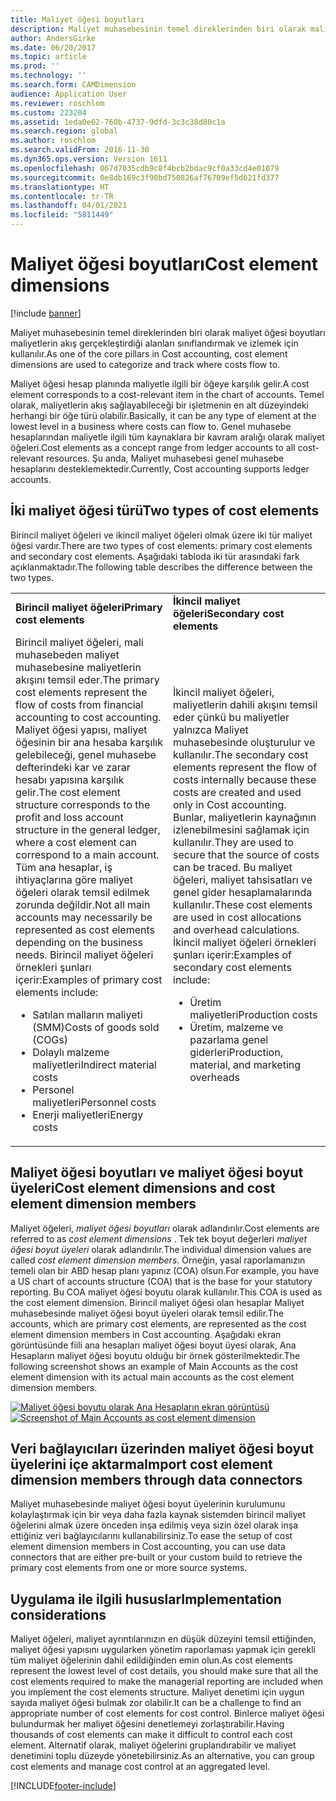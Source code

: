 ```yaml
---
title: Maliyet öğesi boyutları
description: Maliyet muhasebesinin temel direklerinden biri olarak maliyet öğesi boyutları maliyetlerin akış gerçekleştirdiği alanları sınıflandırmak ve izlemek için kullanılır.
author: AndersGirke
ms.date: 06/20/2017
ms.topic: article
ms.prod: ''
ms.technology: ''
ms.search.form: CAMDimension
audience: Application User
ms.reviewer: roschlom
ms.custom: 223204
ms.assetid: 1eda0e62-760b-4737-9dfd-3c3c38d80c1a
ms.search.region: global
ms.author: roschlom
ms.search.validFrom: 2016-11-30
ms.dyn365.ops.version: Version 1611
ms.openlocfilehash: 067d7035cdb9c8f4bcb2bdac9cf0a33cd4e01079
ms.sourcegitcommit: 0e8db169c3f90bd750826af76709ef5d621fd377
ms.translationtype: HT
ms.contentlocale: tr-TR
ms.lasthandoff: 04/01/2021
ms.locfileid: "5811449"
---
```

# <a name="cost-element-dimensions"></a><span data-ttu-id="d5d4b-103">Maliyet öğesi boyutları</span><span class="sxs-lookup"><span data-stu-id="d5d4b-103">Cost element dimensions</span></span>

[!include [banner](../includes/banner.md)]

<span data-ttu-id="d5d4b-104">Maliyet muhasebesinin temel direklerinden biri olarak maliyet öğesi boyutları maliyetlerin akış gerçekleştirdiği alanları sınıflandırmak ve izlemek için kullanılır.</span><span class="sxs-lookup"><span data-stu-id="d5d4b-104">As one of the core pillars in Cost accounting, cost element dimensions are used to categorize and track where costs flow to.</span></span> 

<span data-ttu-id="d5d4b-105">Maliyet öğesi hesap planında maliyetle ilgili bir öğeye karşılık gelir.</span><span class="sxs-lookup"><span data-stu-id="d5d4b-105">A cost element corresponds to a cost-relevant item in the chart of accounts.</span></span> <span data-ttu-id="d5d4b-106">Temel olarak, maliyetlerin akış sağlayabileceği bir işletmenin en alt düzeyindeki herhangi bir öğe türü olabilir.</span><span class="sxs-lookup"><span data-stu-id="d5d4b-106">Basically, it can be any type of element at the lowest level in a business where costs can flow to.</span></span> <span data-ttu-id="d5d4b-107">Genel muhasebe hesaplarından maliyetle ilgili tüm kaynaklara bir kavram aralığı olarak maliyet öğeleri.</span><span class="sxs-lookup"><span data-stu-id="d5d4b-107">Cost elements as a concept range from ledger accounts to all cost-relevant resources.</span></span> <span data-ttu-id="d5d4b-108">Şu anda, Maliyet muhasebesi genel muhasebe hesaplarını desteklemektedir.</span><span class="sxs-lookup"><span data-stu-id="d5d4b-108">Currently, Cost accounting supports ledger accounts.</span></span>

## <a name="two-types-of-cost-elements"></a><span data-ttu-id="d5d4b-109">İki maliyet öğesi türü</span><span class="sxs-lookup"><span data-stu-id="d5d4b-109">Two types of cost elements</span></span>
<span data-ttu-id="d5d4b-110">Birincil maliyet öğeleri ve ikincil maliyet öğeleri olmak üzere iki tür maliyet öğesi vardır.</span><span class="sxs-lookup"><span data-stu-id="d5d4b-110">There are two types of cost elements: primary cost elements and secondary cost elements.</span></span> <span data-ttu-id="d5d4b-111">Aşağıdaki tabloda iki tür arasındaki fark açıklanmaktadır.</span><span class="sxs-lookup"><span data-stu-id="d5d4b-111">The following table describes the difference between the two types.</span></span>

<table>
<colgroup>
<col width="50%" />
<col width="50%" />
</colgroup>
<tbody>
<tr class="odd">
<td><span data-ttu-id="d5d4b-112"><strong>Birincil maliyet öğeleri</strong></span><span class="sxs-lookup"><span data-stu-id="d5d4b-112"><strong>Primary cost elements</strong></span></span></td>
<td><span data-ttu-id="d5d4b-113"><strong>İkincil maliyet öğeleri</strong></span><span class="sxs-lookup"><span data-stu-id="d5d4b-113"><strong>Secondary cost elements</strong></span></span></td>
</tr>
<tr class="even">
<td><span data-ttu-id="d5d4b-114">Birincil maliyet öğeleri, mali muhasebeden maliyet muhasebesine maliyetlerin akışını temsil eder.</span><span class="sxs-lookup"><span data-stu-id="d5d4b-114">The primary cost elements represent the flow of costs from financial accounting to cost accounting.</span></span> <span data-ttu-id="d5d4b-115">Maliyet öğesi yapısı, maliyet öğesinin bir ana hesaba karşılık gelebileceği, genel muhasebe defterindeki kar ve zarar hesabı yapısına karşılık gelir.</span><span class="sxs-lookup"><span data-stu-id="d5d4b-115">The cost element structure corresponds to the profit and loss account structure in the general ledger, where a cost element can correspond to a main account.</span></span> <span data-ttu-id="d5d4b-116">Tüm ana hesaplar, iş ihtiyaçlarına göre maliyet öğeleri olarak temsil edilmek zorunda değildir.</span><span class="sxs-lookup"><span data-stu-id="d5d4b-116">Not all main accounts may necessarily be represented as cost elements depending on the business needs.</span></span> <span data-ttu-id="d5d4b-117">Birincil maliyet öğeleri örnekleri şunları içerir:</span><span class="sxs-lookup"><span data-stu-id="d5d4b-117">Examples of primary cost elements include:</span></span>
<ul>
<li><span data-ttu-id="d5d4b-118">Satılan malların maliyeti (SMM)</span><span class="sxs-lookup"><span data-stu-id="d5d4b-118">Costs of goods sold (COGs)</span></span></li>
<li><span data-ttu-id="d5d4b-119">Dolaylı malzeme maliyetleri</span><span class="sxs-lookup"><span data-stu-id="d5d4b-119">Indirect material costs</span></span></li>
<li><span data-ttu-id="d5d4b-120">Personel maliyetleri</span><span class="sxs-lookup"><span data-stu-id="d5d4b-120">Personnel costs</span></span></li>
<li><span data-ttu-id="d5d4b-121">Enerji maliyetleri</span><span class="sxs-lookup"><span data-stu-id="d5d4b-121">Energy costs</span></span></li>
</ul></td>
<td><span data-ttu-id="d5d4b-122">İkincil maliyet öğeleri, maliyetlerin dahili akışını temsil eder çünkü bu maliyetler yalnızca Maliyet muhasebesinde oluşturulur ve kullanılır.</span><span class="sxs-lookup"><span data-stu-id="d5d4b-122">The secondary cost elements represent the flow of costs internally because these costs are created and used only in Cost accounting.</span></span> <span data-ttu-id="d5d4b-123">Bunlar, maliyetlerin kaynağının izlenebilmesini sağlamak için kullanılır.</span><span class="sxs-lookup"><span data-stu-id="d5d4b-123">They are used to secure that the source of costs can be traced.</span></span> <span data-ttu-id="d5d4b-124">Bu maliyet öğeleri, maliyet tahsisatları ve genel gider hesaplamalarında kullanılır.</span><span class="sxs-lookup"><span data-stu-id="d5d4b-124">These cost elements are used in cost allocations and overhead calculations.</span></span> <span data-ttu-id="d5d4b-125">İkincil maliyet öğeleri örnekleri şunları içerir:</span><span class="sxs-lookup"><span data-stu-id="d5d4b-125">Examples of secondary cost elements include:</span></span>
<ul>
<li><span data-ttu-id="d5d4b-126">Üretim maliyetleri</span><span class="sxs-lookup"><span data-stu-id="d5d4b-126">Production costs</span></span></li>
<li><span data-ttu-id="d5d4b-127">Üretim, malzeme ve pazarlama genel giderleri</span><span class="sxs-lookup"><span data-stu-id="d5d4b-127">Production, material, and marketing overheads</span></span></li>
</ul></td>
</tr>
</tbody>
</table>

## <a name="cost-element-dimensions-and-cost-element-dimension-members"></a><span data-ttu-id="d5d4b-128">Maliyet öğesi boyutları ve maliyet öğesi boyut üyeleri</span><span class="sxs-lookup"><span data-stu-id="d5d4b-128">Cost element dimensions and cost element dimension members</span></span>
<span data-ttu-id="d5d4b-129">Maliyet öğeleri, *maliyet öğesi boyutları* olarak adlandırılır.</span><span class="sxs-lookup"><span data-stu-id="d5d4b-129">Cost elements are referred to as *cost element dimensions* .</span></span> <span data-ttu-id="d5d4b-130">Tek tek boyut değerleri *maliyet öğesi boyut üyeleri* olarak adlandırılır.</span><span class="sxs-lookup"><span data-stu-id="d5d4b-130">The individual dimension values are called *cost element dimension members*.</span></span> <span data-ttu-id="d5d4b-131">Örneğin, yasal raporlamanızın temeli olan bir ABD hesap planı yapınız (COA) olsun.</span><span class="sxs-lookup"><span data-stu-id="d5d4b-131">For example, you have a US chart of accounts structure (COA) that is the base for your statutory reporting.</span></span> <span data-ttu-id="d5d4b-132">Bu COA maliyet öğesi boyutu olarak kullanılır.</span><span class="sxs-lookup"><span data-stu-id="d5d4b-132">This COA is used as the cost element dimension.</span></span> <span data-ttu-id="d5d4b-133">Birincil maliyet öğesi olan hesaplar Maliyet muhasebesinde maliyet öğesi boyut üyeleri olarak temsil edilir.</span><span class="sxs-lookup"><span data-stu-id="d5d4b-133">The accounts, which are primary cost elements, are represented as the cost element dimension members in Cost accounting.</span></span> <span data-ttu-id="d5d4b-134">Aşağıdaki ekran görüntüsünde fiili ana hesapları maliyet öğesi boyut üyesi olarak, Ana Hesapların maliyet öğesi boyutu olduğu bir örnek gösterilmektedir.</span><span class="sxs-lookup"><span data-stu-id="d5d4b-134">The following screenshot shows an example of Main Accounts as the cost element dimension with its actual main accounts as the cost element dimension members.</span></span> 

<span data-ttu-id="d5d4b-135">[![Maliyet öğesi boyutu olarak Ana Hesapların ekran görüntüsü](./media/cost-element-dimensions.png)](./media/cost-element-dimensions.png)</span><span class="sxs-lookup"><span data-stu-id="d5d4b-135">[![Screenshot of Main Accounts as cost element dimension](./media/cost-element-dimensions.png)](./media/cost-element-dimensions.png)</span></span>

## <a name="import-cost-element-dimension-members-through-data-connectors"></a><span data-ttu-id="d5d4b-136">Veri bağlayıcıları üzerinden maliyet öğesi boyut üyelerini içe aktarma</span><span class="sxs-lookup"><span data-stu-id="d5d4b-136">Import cost element dimension members through data connectors</span></span>
<span data-ttu-id="d5d4b-137">Maliyet muhasebesinde maliyet öğesi boyut üyelerinin kurulumunu kolaylaştırmak için bir veya daha fazla kaynak sistemden birincil maliyet öğelerini almak üzere önceden inşa edilmiş veya sizin özel olarak inşa ettiğiniz veri bağlayıcılarını kullanabilirsiniz.</span><span class="sxs-lookup"><span data-stu-id="d5d4b-137">To ease the setup of cost element dimension members in Cost accounting, you can use data connectors that are either pre-built or your custom build to retrieve the primary cost elements from one or more source systems.</span></span>

## <a name="implementation-considerations"></a><span data-ttu-id="d5d4b-138">Uygulama ile ilgili hususlar</span><span class="sxs-lookup"><span data-stu-id="d5d4b-138">Implementation considerations</span></span>
<span data-ttu-id="d5d4b-139">Maliyet öğeleri, maliyet ayrıntılarınızın en düşük düzeyini temsil ettiğinden, maliyet öğesi yapısını uygularken yönetim raporlaması yapmak için gerekli tüm maliyet öğelerinin dahil edildiğinden emin olun.</span><span class="sxs-lookup"><span data-stu-id="d5d4b-139">As cost elements represent the lowest level of cost details, you should make sure that all the cost elements required to make the managerial reporting are included when you implement the cost elements structure.</span></span> <span data-ttu-id="d5d4b-140">Maliyet denetimi için uygun sayıda maliyet öğesi bulmak zor olabilir.</span><span class="sxs-lookup"><span data-stu-id="d5d4b-140">It can be a challenge to find an appropriate number of cost elements for cost control.</span></span> <span data-ttu-id="d5d4b-141">Binlerce maliyet öğesi bulundurmak her maliyet öğesini denetlemeyi zorlaştırabilir.</span><span class="sxs-lookup"><span data-stu-id="d5d4b-141">Having thousands of cost elements can make it difficult to control each cost element.</span></span> <span data-ttu-id="d5d4b-142">Alternatif olarak, maliyet öğelerini gruplandırabilir ve maliyet denetimini toplu düzeyde yönetebilirsiniz.</span><span class="sxs-lookup"><span data-stu-id="d5d4b-142">As an alternative, you can group cost elements and manage cost control at an aggregated level.</span></span>





[!INCLUDE[footer-include](../../includes/footer-banner.md)]